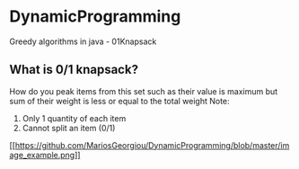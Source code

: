 # DynamicProgramming
Greedy algorithms in java - 01Knapsack

## What is 0/1 knapsack?
How do you peak items from this set such as their value is maximum but sum of their weight is less or equal to the total weight
Note:
  1. Only 1 quantity of each item
  2. Cannot split an item (0/1)

[[https://github.com/MariosGeorgiou/DynamicProgramming/blob/master/image_example.png]]
